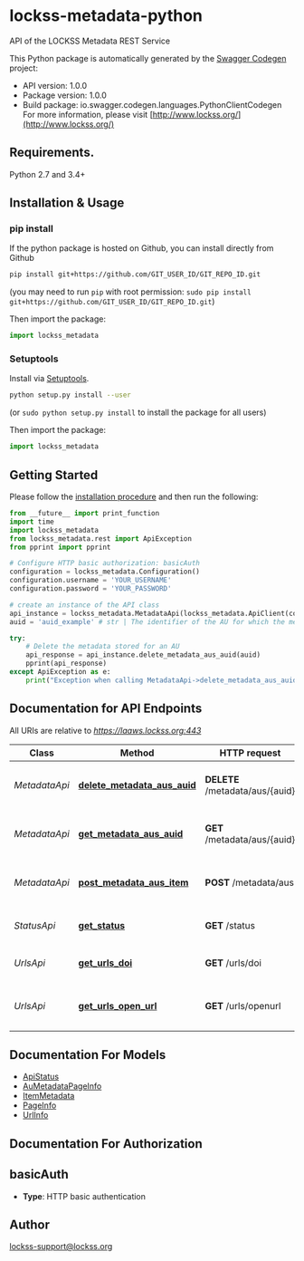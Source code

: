 # lockss-metadata-python
API of the LOCKSS Metadata REST Service

This Python package is automatically generated by the [Swagger Codegen](https://github.com/swagger-api/swagger-codegen) project:

- API version: 1.0.0
- Package version: 1.0.0
- Build package: io.swagger.codegen.languages.PythonClientCodegen
For more information, please visit [http://www.lockss.org/](http://www.lockss.org/)

## Requirements.

Python 2.7 and 3.4+

## Installation & Usage
### pip install

If the python package is hosted on Github, you can install directly from Github

```sh
pip install git+https://github.com/GIT_USER_ID/GIT_REPO_ID.git
```
(you may need to run `pip` with root permission: `sudo pip install git+https://github.com/GIT_USER_ID/GIT_REPO_ID.git`)

Then import the package:
```python
import lockss_metadata 
```

### Setuptools

Install via [Setuptools](http://pypi.python.org/pypi/setuptools).

```sh
python setup.py install --user
```
(or `sudo python setup.py install` to install the package for all users)

Then import the package:
```python
import lockss_metadata
```

## Getting Started

Please follow the [installation procedure](#installation--usage) and then run the following:

```python
from __future__ import print_function
import time
import lockss_metadata
from lockss_metadata.rest import ApiException
from pprint import pprint

# Configure HTTP basic authorization: basicAuth
configuration = lockss_metadata.Configuration()
configuration.username = 'YOUR_USERNAME'
configuration.password = 'YOUR_PASSWORD'

# create an instance of the API class
api_instance = lockss_metadata.MetadataApi(lockss_metadata.ApiClient(configuration))
auid = 'auid_example' # str | The identifier of the AU for which the metadata is to be deleted

try:
    # Delete the metadata stored for an AU
    api_response = api_instance.delete_metadata_aus_auid(auid)
    pprint(api_response)
except ApiException as e:
    print("Exception when calling MetadataApi->delete_metadata_aus_auid: %s\n" % e)

```

## Documentation for API Endpoints

All URIs are relative to *https://laaws.lockss.org:443*

Class | Method | HTTP request | Description
------------ | ------------- | ------------- | -------------
*MetadataApi* | [**delete_metadata_aus_auid**](docs/MetadataApi.md#delete_metadata_aus_auid) | **DELETE** /metadata/aus/{auid} | Delete the metadata stored for an AU
*MetadataApi* | [**get_metadata_aus_auid**](docs/MetadataApi.md#get_metadata_aus_auid) | **GET** /metadata/aus/{auid} | Get the metadata stored for an AU
*MetadataApi* | [**post_metadata_aus_item**](docs/MetadataApi.md#post_metadata_aus_item) | **POST** /metadata/aus | Store the metadata for an AU item
*StatusApi* | [**get_status**](docs/StatusApi.md#get_status) | **GET** /status | Get the status of the service
*UrlsApi* | [**get_urls_doi**](docs/UrlsApi.md#get_urls_doi) | **GET** /urls/doi | Gets the URL for a DOI
*UrlsApi* | [**get_urls_open_url**](docs/UrlsApi.md#get_urls_open_url) | **GET** /urls/openurl | Performs an OpenURL query


## Documentation For Models

 - [ApiStatus](docs/ApiStatus.md)
 - [AuMetadataPageInfo](docs/AuMetadataPageInfo.md)
 - [ItemMetadata](docs/ItemMetadata.md)
 - [PageInfo](docs/PageInfo.md)
 - [UrlInfo](docs/UrlInfo.md)


## Documentation For Authorization


## basicAuth

- **Type**: HTTP basic authentication


## Author

lockss-support@lockss.org

